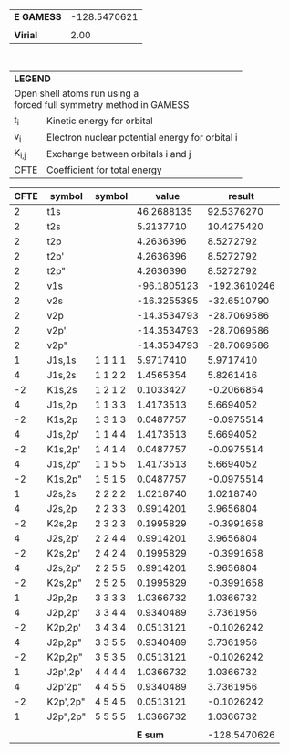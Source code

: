 <div class="grid-wrapper" id="integrals-table-10">

<div id="table1">

|              |              |
| ------------ | ------------ |
| **E GAMESS** | -128.5470621 |
|              |              |
| **Virial**   | 2.00         |

<table style="margin-top: 3rem">
<tr>
  <td colspan="2">
    <b>LEGEND</b>
  </td>
</tr>
<tr>
  <td colspan="2">
    Open shell atoms run using a <br>forced full symmetry method in GAMESS
  </td>
</tr>
<tr>
  <td>t<sub>i</sub></td> <td> Kinetic energy for orbital</td>
</tr>
<tr>
  <td>v<sub>i</sub></td> <td>Electron nuclear potential energy for orbital i</td>
</tr>
<tr>
  <td>K<sub>i,j</sub></td>  <td>Exchange between orbitals i and j</td>
</tr>
<tr>
  <td>CFTE</td> <td>Coefficient for total energy</td>
</tr>
</table>

</div>

<div id="table2">

| CFTE | symbol   | symbol  | value       | result       |
| ---- | -------- | ------- | ----------- | ------------ |
| 2    | t1s      |         | 46.2688135  | 92.5376270   |
| 2    | t2s      |         | 5.2137710   | 10.4275420   |
| 2    | t2p      |         | 4.2636396   | 8.5272792    |
| 2    | t2p'     |         | 4.2636396   | 8.5272792    |
| 2    | t2p"     |         | 4.2636396   | 8.5272792    |
| 2    | v1s      |         | -96.1805123 | -192.3610246 |
| 2    | v2s      |         | -16.3255395 | -32.6510790  |
| 2    | v2p      |         | -14.3534793 | -28.7069586  |
| 2    | v2p'     |         | -14.3534793 | -28.7069586  |
| 2    | v2p"     |         | -14.3534793 | -28.7069586  |
| 1    | J1s,1s   | 1 1 1 1 | 5.9717410   | 5.9717410    |
| 4    | J1s,2s   | 1 1 2 2 | 1.4565354   | 5.8261416    |
| -2   | K1s,2s   | 1 2 1 2 | 0.1033427   | -0.2066854   |
| 4    | J1s,2p   | 1 1 3 3 | 1.4173513   | 5.6694052    |
| -2   | K1s,2p   | 1 3 1 3 | 0.0487757   | -0.0975514   |
| 4    | J1s,2p'  | 1 1 4 4 | 1.4173513   | 5.6694052    |
| -2   | K1s,2p'  | 1 4 1 4 | 0.0487757   | -0.0975514   |
| 4    | J1s,2p"  | 1 1 5 5 | 1.4173513   | 5.6694052    |
| -2   | K1s,2p"  | 1 5 1 5 | 0.0487757   | -0.0975514   |
| 1    | J2s,2s   | 2 2 2 2 | 1.0218740   | 1.0218740    |
| 4    | J2s,2p   | 2 2 3 3 | 0.9914201   | 3.9656804    |
| -2   | K2s,2p   | 2 3 2 3 | 0.1995829   | -0.3991658   |
| 4    | J2s,2p'  | 2 2 4 4 | 0.9914201   | 3.9656804    |
| -2   | K2s,2p'  | 2 4 2 4 | 0.1995829   | -0.3991658   |
| 4    | J2s,2p"  | 2 2 5 5 | 0.9914201   | 3.9656804    |
| -2   | K2s,2p"  | 2 5 2 5 | 0.1995829   | -0.3991658   |
| 1    | J2p,2p   | 3 3 3 3 | 1.0366732   | 1.0366732    |
| 4    | J2p,2p'  | 3 3 4 4 | 0.9340489   | 3.7361956    |
| -2   | K2p,2p'  | 3 4 3 4 | 0.0513121   | -0.1026242   |
| 4    | J2p,2p"  | 3 3 5 5 | 0.9340489   | 3.7361956    |
| -2   | K2p,2p"  | 3 5 3 5 | 0.0513121   | -0.1026242   |
| 1    | J2p',2p' | 4 4 4 4 | 1.0366732   | 1.0366732    |
| 4    | J2p'2p"  | 4 4 5 5 | 0.9340489   | 3.7361956    |
| -2   | K2p',2p" | 4 5 4 5 | 0.0513121   | -0.1026242   |
| 1    | J2p",2p" | 5 5 5 5 | 1.0366732   | 1.0366732    |
|      |          |         |             |              |
|      |          |         | **E sum**   | -128.5470626 |

</div>

</div>

